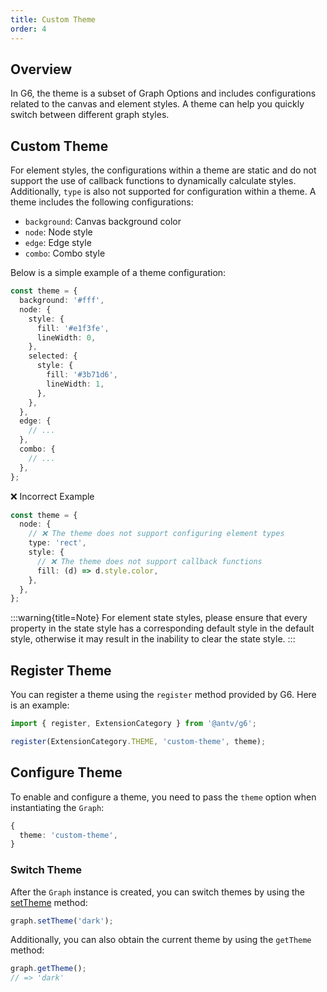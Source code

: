 ```yaml
---
title: Custom Theme
order: 4
---
```


## Overview

In G6, the theme is a subset of Graph Options and includes configurations related to the canvas and element styles. A theme can help you quickly switch between different graph styles.

## Custom Theme

For element styles, the configurations within a theme are static and do not support the use of callback functions to dynamically calculate styles. Additionally, `type` is also not supported for configuration within a theme. A theme includes the following configurations:

- `background`: Canvas background color
- `node`: Node style
- `edge`: Edge style
- `combo`: Combo style

Below is a simple example of a theme configuration:

```typescript
const theme = {
  background: '#fff',
  node: {
    style: {
      fill: '#e1f3fe',
      lineWidth: 0,
    },
    selected: {
      style: {
        fill: '#3b71d6',
        lineWidth: 1,
      },
    },
  },
  edge: {
    // ...
  },
  combo: {
    // ...
  },
};
```

❌ Incorrect Example

```typescript
const theme = {
  node: {
    // ❌ The theme does not support configuring element types
    type: 'rect',
    style: {
      // ❌ The theme does not support callback functions
      fill: (d) => d.style.color,
    },
  },
};
```

:::warning{title=Note}
For element state styles, please ensure that every property in the state style has a corresponding default style in the default style, otherwise it may result in the inability to clear the state style.
:::

## Register Theme

You can register a theme using the `register` method provided by G6. Here is an example:

```typescript
import { register, ExtensionCategory } from '@antv/g6';

register(ExtensionCategory.THEME, 'custom-theme', theme);
```

## Configure Theme

To enable and configure a theme, you need to pass the `theme` option when instantiating the `Graph`:

```typescript
{
  theme: 'custom-theme',
}
```

### Switch Theme

After the `Graph` instance is created, you can switch themes by using the [setTheme](/en/api/graph/method#setTheme) method:

```typescript
graph.setTheme('dark');
```

Additionally, you can also obtain the current theme by using the `getTheme` method:

```typescript
graph.getTheme();
// => 'dark'
```
